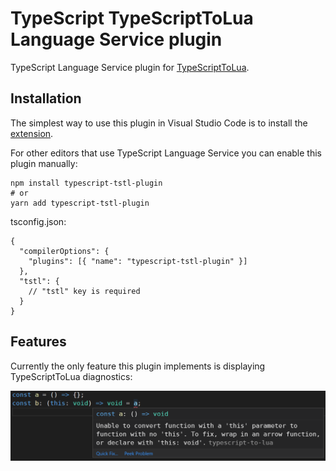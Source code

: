 # TypeScript TypeScriptToLua Language Service plugin

TypeScript Language Service plugin for [TypeScriptToLua](https://typescripttolua.github.io).

## Installation

The simplest way to use this plugin in Visual Studio Code is to install the
[extension](https://marketplace.visualstudio.com/items?itemName=ark120202.vscode-typescript-tstl-plugin).

For other editors that use TypeScript Language Service you can enable this plugin manually:

```shell
npm install typescript-tstl-plugin
# or
yarn add typescript-tstl-plugin
```

tsconfig.json:

```jsonc
{
  "compilerOptions": {
    "plugins": [{ "name": "typescript-tstl-plugin" }]
  },
  "tstl": {
    // "tstl" key is required
  }
}
```

## Features

Currently the only feature this plugin implements is displaying TypeScriptToLua diagnostics:

![](/docs/diagnostics.png)
